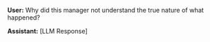 **User:**
Why did this manager not understand the true nature of what happened?

**Assistant:**
[LLM Response]

